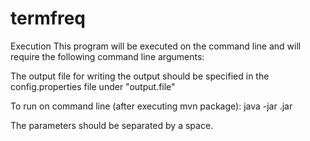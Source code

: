 # termfreq
Execution
This program will be executed on the command line and will require the following command line arguments:
<directoryToWatch> <file location for terms TT> <Top N rows to show> <Period to timeout wait>
  
The output file for writing the output should be specified in the config.properties file under "output.file"

To run on command line (after executing mvn package): java -jar <jar name>.jar <arguments>
  
The parameters should be separated by a space.
